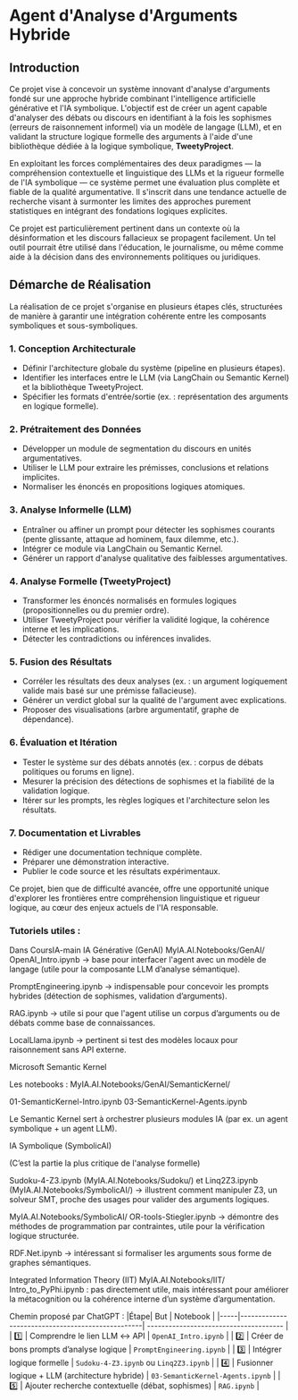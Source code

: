 # Agent d'Analyse d'Arguments Hybride

## Introduction

Ce projet vise à concevoir un système innovant d'analyse d'arguments fondé sur une approche hybride combinant l'intelligence artificielle générative et l'IA symbolique. L'objectif est de créer un agent capable d'analyser des débats ou discours en identifiant à la fois les sophismes (erreurs de raisonnement informel) via un modèle de langage (LLM), et en validant la structure logique formelle des arguments à l'aide d'une bibliothèque dédiée à la logique symbolique, **TweetyProject**.

En exploitant les forces complémentaires des deux paradigmes — la compréhension contextuelle et linguistique des LLMs et la rigueur formelle de l'IA symbolique — ce système permet une évaluation plus complète et fiable de la qualité argumentative. Il s'inscrit dans une tendance actuelle de recherche visant à surmonter les limites des approches purement statistiques en intégrant des fondations logiques explicites.

Ce projet est particulièrement pertinent dans un contexte où la désinformation et les discours fallacieux se propagent facilement. Un tel outil pourrait être utilisé dans l'éducation, le journalisme, ou même comme aide à la décision dans des environnements politiques ou juridiques.

## Démarche de Réalisation

La réalisation de ce projet s'organise en plusieurs étapes clés, structurées de manière à garantir une intégration cohérente entre les composants symboliques et sous-symboliques.

### 1. Conception Architecturale
- Définir l'architecture globale du système (pipeline en plusieurs étapes).
- Identifier les interfaces entre le LLM (via LangChain ou Semantic Kernel) et la bibliothèque TweetyProject.
- Spécifier les formats d'entrée/sortie (ex. : représentation des arguments en logique formelle).

### 2. Prétraitement des Données
- Développer un module de segmentation du discours en unités argumentatives.
- Utiliser le LLM pour extraire les prémisses, conclusions et relations implicites.
- Normaliser les énoncés en propositions logiques atomiques.

### 3. Analyse Informelle (LLM)
- Entraîner ou affiner un prompt pour détecter les sophismes courants (pente glissante, attaque ad hominem, faux dilemme, etc.).
- Intégrer ce module via LangChain ou Semantic Kernel.
- Générer un rapport d'analyse qualitative des faiblesses argumentatives.

### 4. Analyse Formelle (TweetyProject)
- Transformer les énoncés normalisés en formules logiques (propositionnelles ou du premier ordre).
- Utiliser TweetyProject pour vérifier la validité logique, la cohérence interne et les implications.
- Détecter les contradictions ou inférences invalides.

### 5. Fusion des Résultats
- Corréler les résultats des deux analyses (ex. : un argument logiquement valide mais basé sur une prémisse fallacieuse).
- Générer un verdict global sur la qualité de l'argument avec explications.
- Proposer des visualisations (arbre argumentatif, graphe de dépendance).

### 6. Évaluation et Itération
- Tester le système sur des débats annotés (ex. : corpus de débats politiques ou forums en ligne).
- Mesurer la précision des détections de sophismes et la fiabilité de la validation logique.
- Itérer sur les prompts, les règles logiques et l'architecture selon les résultats.

### 7. Documentation et Livrables
- Rédiger une documentation technique complète.
- Préparer une démonstration interactive.
- Publier le code source et les résultats expérimentaux.

Ce projet, bien que de difficulté avancée, offre une opportunité unique d'explorer les frontières entre compréhension linguistique et rigueur logique, au cœur des enjeux actuels de l'IA responsable.

### Tutoriels utiles : 
Dans CoursIA-main
IA Générative (GenAI)
MyIA.AI.Notebooks/GenAI/
OpenAI_Intro.ipynb  → base pour interfacer l'agent avec un modèle de langage (utile pour la composante LLM d’analyse sémantique).

PromptEngineering.ipynb → indispensable pour concevoir les prompts hybrides (détection de sophismes, validation d’arguments).

RAG.ipynb → utile si pour que l'agent utilise un corpus d’arguments ou de débats comme base de connaissances.

LocalLlama.ipynb → pertinent si test des modèles locaux pour raisonnement sans API externe.

Microsoft Semantic Kernel

Les notebooks :
MyIA.AI.Notebooks/GenAI/SemanticKernel/

01-SemanticKernel-Intro.ipynb 
03-SemanticKernel-Agents.ipynb

Le Semantic Kernel sert à orchestrer plusieurs modules IA (par ex. un agent symbolique + un agent LLM).

IA Symbolique (SymbolicAI)

(C’est la partie la plus critique de l'analyse formelle)

Sudoku-4-Z3.ipynb (MyIA.AI.Notebooks/Sudoku/) et Linq2Z3.ipynb (MyIA.AI.Notebooks/SymbolicAI/) → illustrent comment manipuler Z3, un solveur SMT, proche des usages pour valider des arguments logiques.

MyIA.AI.Notebooks/SymbolicAI/
OR-tools-Stiegler.ipynb → démontre des méthodes de programmation par contraintes, utile pour la vérification logique structurée.

RDF.Net.ipynb → intéressant si formaliser les arguments sous forme de graphes sémantiques.

Integrated Information Theory (IIT)
MyIA.AI.Notebooks/IIT/
Intro_to_PyPhi.ipynb : pas directement utile, mais intéressant pour améliorer la métacognition ou la cohérence interne d’un système d’argumentation.

Chemin proposé par ChatGPT : 
|Étape|     But                                          | Notebook                               |
|-----|--------------------------------------------------| -------------------------------------- |
| 1️⃣ | Comprendre le lien LLM ↔ API                      | `OpenAI_Intro.ipynb`                   |
| 2️⃣ | Créer de bons prompts d’analyse logique           | `PromptEngineering.ipynb`              |
| 3️⃣ | Intégrer logique formelle                         | `Sudoku-4-Z3.ipynb` ou `Linq2Z3.ipynb` |
| 4️⃣ | Fusionner logique + LLM (architecture hybride)    | `03-SemanticKernel-Agents.ipynb`       |
| 5️⃣ | Ajouter recherche contextuelle (débat, sophismes) | `RAG.ipynb`                            |

